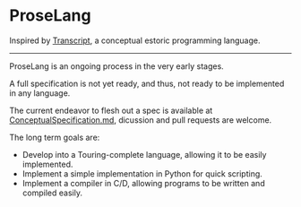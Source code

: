 # ProseLang
Inspired by [Transcript](https://esolangs.org/wiki/TRANSCRIPT), a conceptual estoric programming language.

---

ProseLang is an ongoing process in the very early stages.

A full specification is not yet ready, and thus, not ready to be implemented in any language.

The current endeavor to flesh out a spec is available at [ConceptualSpecification.md](ConceptualSpecification.md), dicussion and pull requests are welcome.

The long term goals are:

* Develop into a Touring-complete language, allowing it to be easily implemented.
* Implement a simple implementation in Python for quick scripting.
* Implement a compiler in C/D, allowing programs to be written and compiled easily.

